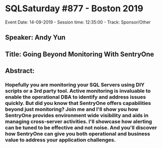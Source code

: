 # SQLSaturday #877 - Boston 2019
Event Date: 14-09-2019 - Session time: 12:35:00 - Track: Sponsor/Other
## Speaker: Andy Yun
## Title: Going Beyond Monitoring With SentryOne
## Abstract:
### Hopefully you are monitoring your SQL Servers using DIY scripts or a 3rd party tool. Active monitoring is invaluable to enable the operational DBA to identify and address issues quickly. But did you know that SentryOne offers capabilities beyond just monitoring? Join me and I'll show you how SentryOne provides environment wide visibility and aids in managing cross-server activities. I'll showcase how alerting can be tuned to be effective and not noise. And you'll discover how SentryOne can give you both operational and business value to address your application challenges.
